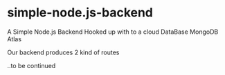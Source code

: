 # simple-node.js-backend

A Simple Node.js Backend Hooked up with to a cloud DataBase MongoDB Atlas

Our backend produces 2 kind of routes


..to be continued
